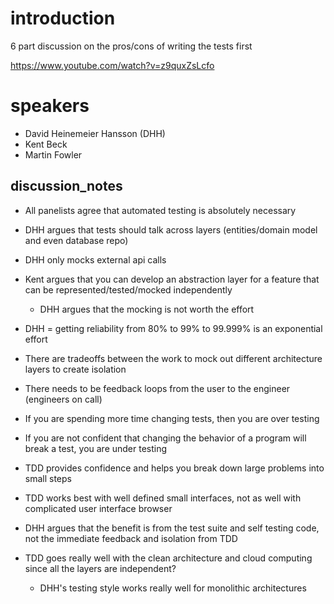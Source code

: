 # introduction
6 part discussion on the pros/cons of writing the tests first

https://www.youtube.com/watch?v=z9quxZsLcfo

# speakers
- David Heinemeier Hansson (DHH)
- Kent Beck
- Martin Fowler

## discussion_notes
- All panelists agree that automated testing is absolutely necessary
- DHH argues that tests should talk across layers (entities/domain model and even database repo)
- DHH only mocks external api calls


- Kent argues that you can develop an abstraction layer for a feature that can be represented/tested/mocked independently
  - DHH argues that the mocking is not worth the effort

- DHH = getting reliability from 80% to 99% to 99.999% is an exponential effort 

- There are tradeoffs between the work to mock out different architecture layers to create isolation

- There needs to be feedback loops from the user to the engineer (engineers on call)

- If you are spending more time changing tests, then you are over testing

- If you are not confident that changing the behavior of a program will break a test, you are under testing

- TDD provides confidence and helps you break down large problems into small steps

- TDD works best with well defined small interfaces, not as well with complicated user interface browser

- DHH argues that the benefit is from the test suite and self testing code, not the immediate feedback and isolation from TDD


- TDD goes really well with the clean architecture and cloud computing since all the layers are independent?
    - DHH's testing style works really well for monolithic architectures
 